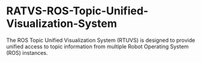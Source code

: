 # RATVS-ROS-Topic-Unified-Visualization-System
The ROS Topic Unified Visualization System (RTUVS) is designed to provide unified access to topic information from multiple Robot Operating System (ROS) instances. 
